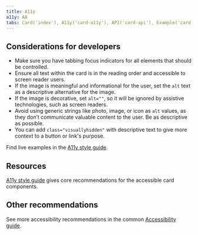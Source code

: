 ```yaml
---
title: A11y
a11y: AA
tabs: Card('index'), A11y('card-a11y'), API('card-api'), Example('card-code'), Changelog('card-changelog')
---
```


## Considerations for developers

- Make sure you have tabbing focus indicators for all elements that should be controlled.
- Ensure all text within the card is in the reading order and accessible to screen reader users.
- If the image is meaningful and informational for the user, set the `alt` text as a descriptive alternative for the image.
- If the image is decorative, set `alt=""`, so it will be ignored by assistive technologies, such as screen readers.
- Avoid using generic strings like photo, image, or icon as `alt` values, as they don’t communicate valuable content to the user. Be as descriptive as possible.
- You can add `class="visuallyhidden"` with descriptive text to give more context to a button or link's purpose.

Find live examples in the [A11y style guide](https://a11y-style-guide.com/style-guide/section-cards.html).

## Resources

[A11y style guide](https://a11y-style-guide.com/style-guide/section-cards.html) gives core recommendations for the accessible card components.

## Other recommendations

See more accessibility recommendations in the common [Accessibility guide](/core-principles/a11y/).
